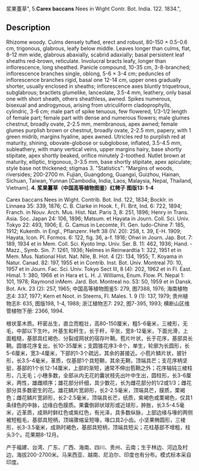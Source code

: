 浆果薹草",
5.**Carex baccans** Nees in Wight Contr. Bot. India. 122. 1834.",

## Description
Rhizome woody. Culms densely tufted, erect and robust, 80-150 × 0.5-0.6 cm, trigonous, glabrous, leafy below middle. Leaves longer than culms, flat, 8-12 mm wide, glabrous abaxially, scabrid adaxially; basal persistent leaf sheaths red-brown, reticulate. Involucral bracts leafy, longer than inflorescence, long sheathed. Panicle compound, 10-35 cm, 3-8-branched; inflorescence branches single, oblong, 5-6 × 3-4 cm; peduncles of inflorescence branches rigid, basal one 12-14 cm, upper ones gradually shorter, usually enclosed in sheaths; inflorescence axes bluntly triquetrous, subglabrous; bractlets glumelike, lanceolate, 3.5-4 mm, leathery, only basal one with short sheath, others sheathless, awned. Spikes numerous, bisexual and androgynous, arising from utriculiform cladoprophylls, cylindric, 3-6 cm; male part of spike tenuous, few flowered, 1/3-1/2 length of female part; female part with dense and numerous flowers; male glumes chestnut, broadly ovate, 2-2.5 mm, membranous, apex awned; female glumes purplish brown or chestnut, broadly ovate, 2-2.5 mm, papery, with 1 green midrib, margins hyaline, apex awned. Utricles red to purplish red at maturity, shining, obovate-globose or subglobose, inflated, 3.5-4.5 mm, subleathery, with many vertical veins, upper margins hairy, base shortly stipitate, apex shortly beaked, orifice minutely 2-toothed. Nutlet brown at maturity, elliptic, trigonous, 3-3.5 mm, base shortly stipitate, apex apiculate; style base not thickened; stigmas 3.
  "Statistics": "Margins of woods, riversides; 200-2700 m. Fujian, Guangdong, Guangxi, Guizhou, Hainan, Sichuan, Taiwan, Yunnan [Cambodia, India, Laos, Malaysia, Nepal, Thailand, Vietnam].
**4. 浆果薹草（中国高等植物图鉴）红稗子 图版13: 1-4**

Carex baccans Nees in Wight. Contrib. Bot. Ind. 122, 1834; Bocklr. in Linnaea 35: 339, 1876; C. B. Clarke in Hook. f., Fl. Brit, Ind. 6: 722, 1894; Franch. in Nouv. Arch. Mus. Hist. Nat. Paris 3, 8: 251, 1896; Henry in Trans. Asia. Soc. Japan 24: 106, 1896; Matsum. et Hayata in Journ. Coll. Sci. Univ. Tokyo 22: 493, 1906; E. G. Camus in Lecomte, Fl. Gen. Iudo-Chine 7: 185, 1912; Kukenth. in Engl., Pflanzenr. Heft 38 (IV. 20): 258, t. 39, E-H. 1909; Hayata, Icon. Pl. Formos. 6: 122, fig. 36, a-f. 1916; Ohwi in Journ. Jap. Bot. 7: 189, 1934 et in Mem. Coll. Sci. Kyoto Imp. Univ. Ser. B. 11: 462, 1936; Hand. -Mazz., Symb. Sin. 7: 1261, 1936; Nelmes in Reinwardtia 1: 322, 1951 et in Mem. Mus. National Hist. Nat. Nlle, B. Hot. 4 (2): 134, 1955; T. Koyama in Natur. Canad. 82: 197, 1955 et in Contrib. Inst. Bot. Univ. Montreal 70: 10, 1957 et in Journ. Fac. Sci. Univ. Tokyo Sect III, 8 (4): 202, 1962 et in Fl. East. Himal. 1: 380, 1966 et in Hara et L. H. J. Williams, Enum. Flow. Pl. Nepal 1: 101, 1978; Raymond inMem. Jard. Bot. Montreal no. 53: 50, 1959 et in Dansk. Bot. Ark. 23 (2): 257, 1965; 中国高等植物图鉴5: 279, 图7388, 1976; 海南植物志4: 337, 1977; Kern et Noot. in Steems, Fl. Males. 1. 9 (1): 137, 1979; 贵州植物志8: 635, 图版198, 1-4, 1988; 浙江植物志7: 292, 图7-395, 1993; 横断山区维管植物下册: 2366, 1994.

根状茎木质。秆密丛生，直立而粗壮，高80-150厘米，粗5-6毫米，三棱形，无毛，中部以下生叶。叶基生和秆生，长于秆，平张，宽8-12毫米，下面光滑，上面粗糙，基部具红褐色、分裂成网状的宿存叶鞘。苞片叶状，长于花序，基部具长鞘。圆锥花序复出，长10-35厘米；支圆锥花序3-8个，单生，轮廓为长圆形，长5-6厘米，宽3-4厘米，下部的1-3个疏远，其余的甚接近。小苞片鳞片状，披针形，长3.5-4毫米，革质，仅基部1个具短鞘，其余无鞘，顶端具芒；支花序柄坚挺，基部的1个长12-14厘米，上部的渐短，通常不伸出苞鞘之外；花序轴钝三棱柱形，几无毛；小穗多数，全部从内无花的囊状枝先出叶中生出，圆柱形，长3-6厘米，两性，雄雌顺序；雄花部分纤细，具少数花，长为雌花部分的1/2或1/3；雌花部分具多数密生的花。雄花鳞片宽卵形，长2-2.5毫米，顶端具芒，膜质，栗褐色；雌花鳞片宽卵形，长2-2.5毫米，顶端具长芒，纸质，紫褐色或栗褐色，仅具1条绿色的中脉，边缘白色膜质。果囊倒卵状球形或近球形，肿胀，长3.5-4.5毫米，近革质，成熟时鲜红色或紫红色，有光泽，具多数纵脉，上部边缘与喙的两侧被短粗毛，基部具短柄，顶端骤缩呈短喙，喙口具2小齿。小坚果椭圆形，三棱形，长3-3.5毫米，成熟时褐色，基部具短柄，顶端具短尖；花柱基部不增粗，柱头3个。花果期8-12月。

产于福建、台湾、广东、广西、海南、四川、贵州、云南；生于林边、河边及村边，海拔200-2700米。马来西亚、越南、尼泊尔、印度也有分布。模式标本采自印度。
